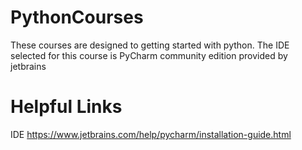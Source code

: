 # PythonCourses
These courses are designed to getting started with python. The IDE selected for this course is PyCharm community edition provided by jetbrains

# Helpful Links
IDE
https://www.jetbrains.com/help/pycharm/installation-guide.html
